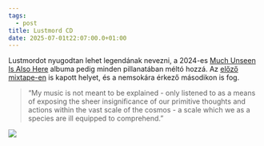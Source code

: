 ```yaml
---
tags:
  - post
title: Lustmord CD
date: 2025-07-01t22:07:00.0+01:00
---
```

Lustmordot nyugodtan lehet legendának nevezni, a 2024-es [Much Unseen Is Also Here](https://lustmord.bandcamp.com/album/much-unseen-is-also-here) albuma pedig minden pillanatában méltó hozzá. Az [előző mixtape-en](https://www.mixcloud.com/rabbitknight/hypogeum-1/) is kapott helyet, és a nemsokára érkező másodikon is fog.

> “My music is not meant to be explained - only listened to as a means of exposing the sheer insignificance of our primitive thoughts and actions within the vast scale of the cosmos - a scale which we as a species are ill equipped to comprehend.”

![](/img/IMG_1094.jpeg)